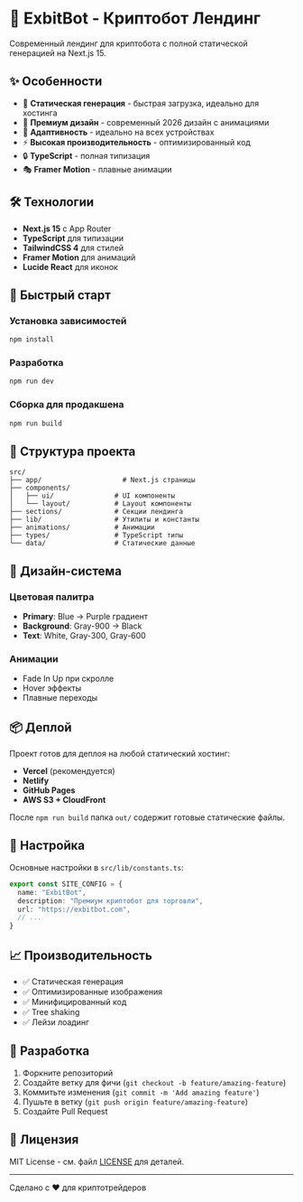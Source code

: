 # 🚀 ExbitBot - Криптобот Лендинг

Современный лендинг для криптобота с полной статической генерацией на Next.js 15.

## ✨ Особенности

- 🎯 **Статическая генерация** - быстрая загрузка, идеально для хостинга
- 🎨 **Премиум дизайн** - современный 2026 дизайн с анимациями
- 📱 **Адаптивность** - идеально на всех устройствах
- ⚡ **Высокая производительность** - оптимизированный код
- 🔒 **TypeScript** - полная типизация
- 🎭 **Framer Motion** - плавные анимации

## 🛠️ Технологии

- **Next.js 15** с App Router
- **TypeScript** для типизации
- **TailwindCSS 4** для стилей
- **Framer Motion** для анимаций
- **Lucide React** для иконок

## 🚀 Быстрый старт

### Установка зависимостей
```bash
npm install
```

### Разработка
```bash
npm run dev
```

### Сборка для продакшена
```bash
npm run build
```

## 📁 Структура проекта

```
src/
├── app/                    # Next.js страницы
├── components/            
│   ├── ui/               # UI компоненты
│   └── layout/           # Layout компоненты
├── sections/             # Секции лендинга
├── lib/                  # Утилиты и константы
├── animations/           # Анимации
├── types/                # TypeScript типы
└── data/                 # Статические данные
```

## 🎨 Дизайн-система

### Цветовая палитра
- **Primary**: Blue → Purple градиент
- **Background**: Gray-900 → Black
- **Text**: White, Gray-300, Gray-600

### Анимации
- Fade In Up при скролле
- Hover эффекты
- Плавные переходы

## 📦 Деплой

Проект готов для деплоя на любой статический хостинг:

- **Vercel** (рекомендуется)
- **Netlify**
- **GitHub Pages**
- **AWS S3 + CloudFront**

После `npm run build` папка `out/` содержит готовые статические файлы.

## 🔧 Настройка

Основные настройки в `src/lib/constants.ts`:

```typescript
export const SITE_CONFIG = {
  name: "ExbitBot",
  description: "Премиум криптобот для торговли",
  url: "https://exbitbot.com",
  // ...
}
```

## 📈 Производительность

- ✅ Статическая генерация
- ✅ Оптимизированные изображения
- ✅ Минифицированный код
- ✅ Tree shaking
- ✅ Лейзи лоадинг

## 🤝 Разработка

1. Форкните репозиторий
2. Создайте ветку для фичи (`git checkout -b feature/amazing-feature`)
3. Коммитьте изменения (`git commit -m 'Add amazing feature'`)
4. Пушьте в ветку (`git push origin feature/amazing-feature`)
5. Создайте Pull Request

## 📄 Лицензия

MIT License - см. файл [LICENSE](LICENSE) для деталей.

---

Сделано с ❤️ для криптотрейдеров